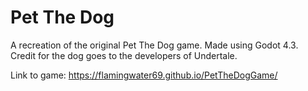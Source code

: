 # Pet The Dog
A recreation of the original Pet The Dog game. Made using Godot 4.3. Credit for the dog goes to the developers of Undertale.

Link to game: https://flamingwater69.github.io/PetTheDogGame/

